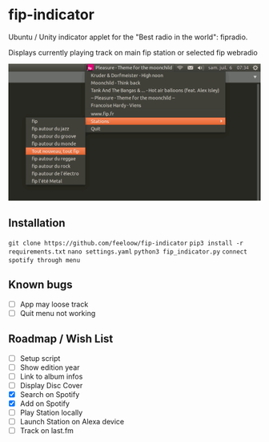 # fip-indicator
<p>Ubuntu / Unity indicator applet for the "Best radio in the world": fipradio.</p>
<p>Displays currently playing track on main fip station or selected fip webradio</p>

![screenshot](https://raw.githubusercontent.com/feeloow/fip-indicator/master/screenshot.png "Indicator running in Unity")

## Installation

`git clone https://github.com/feeloow/fip-indicator`
`pip3 install -r requirements.txt`
`nano settings.yaml`
`python3 fip_indicator.py`
`connect spotify through menu`


## Known bugs
- [ ] App may loose track
- [ ] Quit menu not working 

## Roadmap / Wish List
- [ ] Setup script
- [ ] Show edition year 
- [ ] Link to album infos
- [ ] Display Disc Cover
- [x] Search on Spotify
- [x] Add on Spotify
- [ ] Play Station locally
- [ ] Launch Station on Alexa device
- [ ] Track on last.fm